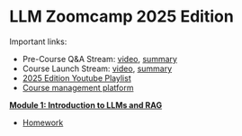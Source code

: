 # LLM Zoomcamp 2025 Edition

Important links:

- Pre-Course Q&A Stream: [video](https://www.youtube.com/live/8lgiOLMMKcY), [summary](/cohorts/2025/pre-course-q-a-stream-summary.md)
- Course Launch Stream: [video](https://www.youtube.com/live/FgnelhEJFj0), [summary](/cohorts/2025/course-launch-stream-summary.md)
- [2025 Edition Youtube Playlist](https://www.youtube.com/playlist?list=PL3MmuxUbc_hIoBpuc900htYF4uhEAbaT-)
- [Course management platform](https://courses.datatalks.club/llm-zoomcamp-2025/)


[**Module 1: Introduction to LLMs and RAG**](01-intro)

* [Homework](01-intro/homework.md)


